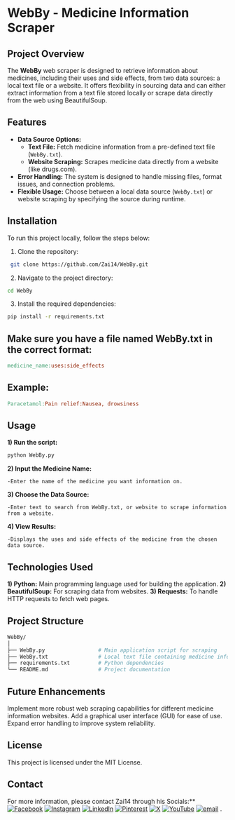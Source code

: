 # WebBy - Medicine Information Scraper

## Project Overview
The **WebBy** web scraper is designed to retrieve information about medicines, including their uses and side effects, from two data sources: a local text file or a website. It offers flexibility in sourcing data and can either extract information from a text file stored locally or scrape data directly from the web using BeautifulSoup.

## Features
- **Data Source Options:**
  - **Text File:** Fetch medicine information from a pre-defined text file (`WebBy.txt`).
  - **Website Scraping:** Scrapes medicine data directly from a website (like drugs.com).
- **Error Handling:** The system is designed to handle missing files, format issues, and connection problems.
- **Flexible Usage:** Choose between a local data source (`WebBy.txt`) or website scraping by specifying the source during runtime.

## Installation

To run this project locally, follow the steps below:

1. Clone the repository:
```bash
 git clone https://github.com/Zai14/WebBy.git
```
2. Navigate to the project directory:
 ```bash
cd WebBy
  ```
3. Install the required dependencies:
 ```bash
pip install -r requirements.txt
  ```
## Make sure you have a file named WebBy.txt in the correct format:
  ```makefile
medicine_name:uses:side_effects
  ```
## Example:
```makefile
Paracetamol:Pain relief:Nausea, drowsiness
```
## Usage
**1) Run the script:**    
```bash
python WebBy.py
```
**2) Input the Medicine Name:** 
```
-Enter the name of the medicine you want information on.
```
**3) Choose the Data Source:**     
```
-Enter text to search from WebBy.txt, or website to scrape information from a website.
```
**4) View Results:**       
```
-Displays the uses and side effects of the medicine from the chosen data source.
```
## Technologies Used
**1) Python:** Main programming language used for building the application.
**2) BeautifulSoup:** For scraping data from websites.
**3) Requests:** To handle HTTP requests to fetch web pages.
## Project Structure
```bash
WebBy/
│
├── WebBy.py                 # Main application script for scraping
├── WebBy.txt                # Local text file containing medicine information (if applicable)
├── requirements.txt         # Python dependencies
└── README.md                # Project documentation
```
## Future Enhancements
Implement more robust web scraping capabilities for different medicine information websites.
Add a graphical user interface (GUI) for ease of use.
Expand error handling to improve system reliability.
## License
This project is licensed under the MIT License.
## Contact
For more information, please contact Zai14 through his Socials:**
[![Facebook](https://img.shields.io/badge/Facebook-%231877F2.svg?logo=Facebook&logoColor=white)](https://facebook.com/Za.i.14) [![Instagram](https://img.shields.io/badge/Instagram-%23E4405F.svg?logo=Instagram&logoColor=white)](https://instagram.com/Za.i.14) [![LinkedIn](https://img.shields.io/badge/LinkedIn-%230077B5.svg?logo=linkedin&logoColor=white)](https://linkedin.com/in/zai14) [![Pinterest](https://img.shields.io/badge/Pinterest-%23E60023.svg?logo=Pinterest&logoColor=white)](https://pinterest.com/Za.i.14) [![X](https://img.shields.io/badge/X-black.svg?logo=X&logoColor=white)](https://x.com/Za_i14) [![YouTube](https://img.shields.io/badge/YouTube-%23FF0000.svg?logo=YouTube&logoColor=white)](https://youtube.com/@Za.i.14) [![email](https://img.shields.io/badge/Email-D14836?logo=gmail&logoColor=white)](mailto:ZaidShabir67@gmail.com) 
.
